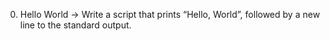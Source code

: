 0. Hello World -> Write a script that prints “Hello, World”, followed by a new line to the standard output.
